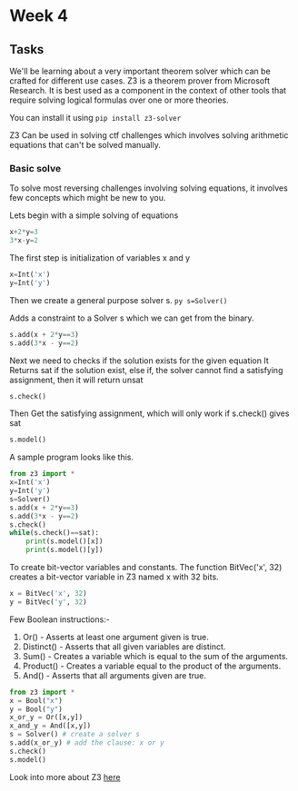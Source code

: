 # Week 4
## Tasks

We'll be learning about a very important theorem solver which can be crafted for different use cases. Z3 is a theorem prover from Microsoft Research. It is best used as a component in the context of other tools that require solving logical formulas over one or more theories.

You can install it using `pip install z3-solver` 


Z3 Can be used in solving ctf challenges which involves solving arithmetic equations that can't be solved manually.

### Basic solve
To solve most reversing challenges involving solving equations, it involves few concepts which might be new to you.

Lets begin with a simple solving of equations

```py
x+2*y=3
3*x-y=2
```
The first step is initialization of variables x and y
```py
x=Int('x')
y=Int('y')
```

Then we create a general purpose solver s.
`py
s=Solver()
`

Adds a constraint to a Solver s which we can get from the binary.
```py
s.add(x + 2*y==3)
s.add(3*x - y==2)
```
Next we need to checks if the solution exists for the given equation It Returns sat if the solution exist, else if, the solver cannot find a satisfying assignment, then it will return unsat
```py
s.check()
```
Then Get the satisfying assignment, which will only work if s.check() gives sat
```py
s.model()
```

A sample program looks like this.

```py
from z3 import *
x=Int('x')
y=Int('y')
s=Solver()    
s.add(x + 2*y==3)
s.add(3*x - y==2)
s.check()
while(s.check()==sat):
    print(s.model()[x])
    print(s.model()[y])
```

To create bit-vector variables and constants. The function BitVec('x', 32) creates a bit-vector variable in Z3 named x with 32 bits.

```py
x = BitVec('x', 32)
y = BitVec('y', 32)
```

Few Boolean instructions:-
1) Or() - Asserts at least one argument given is true.
2) Distinct() - Asserts that all given variables are distinct.
3) Sum() - Creates a variable which is equal to the sum of the arguments.
4) Product() - Creates a variable equal to the product of the arguments.
5) And() - Asserts that all arguments given are true.

```py
from z3 import *
x = Bool("x")
y = Bool("y")
x_or_y = Or([x,y])
x_and_y = And([x,y])
s = Solver() # create a solver s
s.add(x_or_y) # add the clause: x or y
s.check()
s.model()
```


Look into more about Z3 [here](https://z3prover.github.io/papers/programmingz3.html)

